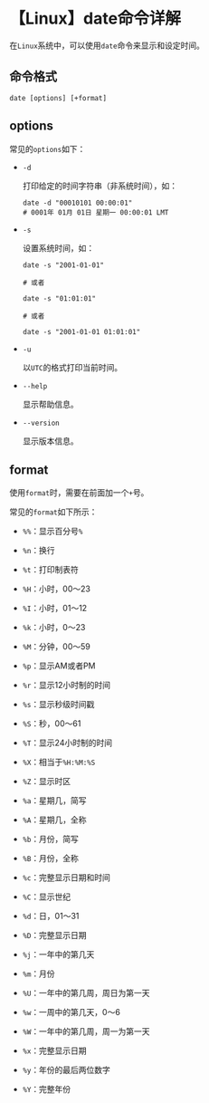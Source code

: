 # 【Linux】date命令详解


在`Linux`系统中，可以使用`date`命令来显示和设定时间。

## 命令格式

```shell
date [options] [+format]
```

## options

常见的`options`如下：

- `-d`
  
  打印给定的时间字符串（非系统时间），如：

  ```shell
  date -d "00010101 00:00:01"
  # 0001年 01月 01日 星期一 00:00:01 LMT
  ```
  
- `-s`

  设置系统时间，如：

  ```shell
  date -s "2001-01-01"

  # 或者

  date -s "01:01:01"

  # 或者

  date -s "2001-01-01 01:01:01"
  ```

- `-u`
  
  以`UTC`的格式打印当前时间。

- `--help`
  
  显示帮助信息。

- `--version`
  
  显示版本信息。

## format

使用`format`时，需要在前面加一个`+`号。

常见的`format`如下所示：

- `%%`：显示百分号`%`

- `%n`：换行

- `%t`：打印制表符

- `%H`：小时，00～23

- `%I`：小时，01～12

- `%k`：小时，0～23

- `%M`：分钟，00～59

- `%p`：显示AM或者PM

- `%r`：显示12小时制的时间

- `%s`：显示秒级时间戳

- `%S`：秒，00～61

- `%T`：显示24小时制的时间

- `%X`：相当于`%H:%M:%S`

- `%Z`：显示时区

- `%a`：星期几，简写

- `%A`：星期几，全称

- `%b`：月份，简写

- `%B`：月份，全称

- `%c`：完整显示日期和时间

- `%C`：显示世纪

- `%d`：日，01～31

- `%D`：完整显示日期

- `%j`：一年中的第几天

- `%m`：月份

- `%U`：一年中的第几周，周日为第一天

- `%w`：一周中的第几天，0～6

- `%W`：一年中的第几周，周一为第一天

- `%x`：完整显示日期

- `%y`：年份的最后两位数字

- `%Y`：完整年份

